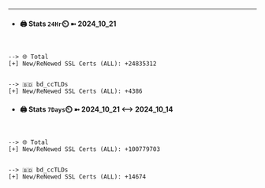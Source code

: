 

---
- #### 🖨️ **Stats** `24Hr`⏲️ ➼ 2024_10_21
```console


--> 🌐 Total
[+] New/ReNewed SSL Certs (ALL): +24835312


--> 🇧🇩 bd_ccTLDs
[+] New/ReNewed SSL Certs (ALL): +4386

```

- #### 🖨️ **Stats** `7Days`⏲️ ➼ 2024_10_21 <--> 2024_10_14
```console


--> 🌐 Total
[+] New/ReNewed SSL Certs (ALL): +100779703


--> 🇧🇩 bd_ccTLDs
[+] New/ReNewed SSL Certs (ALL): +14674

```

